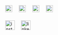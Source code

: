 <div align="left">
  <img src="https://cdn.jsdelivr.net/gh/devicons/devicon/icons/c/c-original.svg" height="22" alt="c logo"  />
  <img width="13" />
  <img src="https://cdn.jsdelivr.net/gh/devicons/devicon/icons/java/java-original.svg" height="22" alt="java logo"  />
  <img width="13" />
  <img src="https://cdn.jsdelivr.net/gh/devicons/devicon/icons/javascript/javascript-original.svg" height="22" alt="javascript logo"  />
  <img width="13" />
  <img src="https://cdn.jsdelivr.net/gh/devicons/devicon/icons/python/python-original.svg" height="22" alt="python logo"  />
</div>

###

<div align="left">
  <img src="https://img.shields.io/badge/Instagram-E4405F?logo=instagram&logoColor=white&style=for-the-badge" height="30" alt="instagram logo"  />
  <img width="12" />
  <img src="https://img.shields.io/badge/LinkedIn-0A66C2?logo=linkedin&logoColor=white&style=for-the-badge" height="30" alt="linkedin logo"  />
</div>

###

<div align="left">
</div>

###
